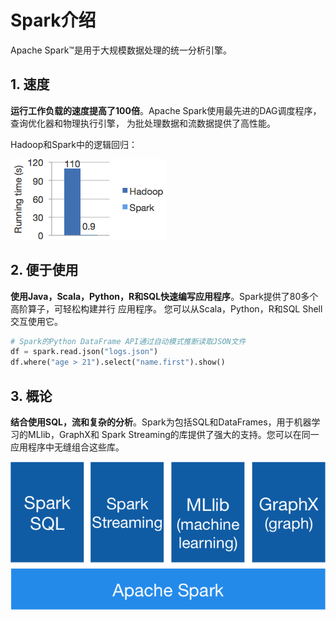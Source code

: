 Spark介绍
===================================================================================
Apache Spark™是用于大规模数据处理的统一分析引擎。

## 1. 速度
**运行工作负载的速度提高了100倍**。Apache Spark使用最先进的DAG调度程序，查询优化器和物理执行引擎，
为批处理数据和流数据提供了高性能。

Hadoop和Spark中的逻辑回归：

![Hadoop和Spark中的逻辑回归](img/1.png)

## 2. 便于使用
**使用Java，Scala，Python，R和SQL快速编写应用程序**。Spark提供了80多个高阶算子，可轻松构建并行
应用程序。 您可以从Scala，Python，R和SQL Shell交互使用它。
```python
# Spark的Python DataFrame API通过自动模式推断读取JSON文件
df = spark.read.json("logs.json") 
df.where("age > 21").select("name.first").show()
```

## 3. 概论
**结合使用SQL，流和复杂的分析**。Spark为包括SQL和DataFrames，用于机器学习的MLlib，GraphX和
Spark Streaming的库提供了强大的支持。您可以在同一应用程序中无缝组合这些库。

![概论](img/2.png)


